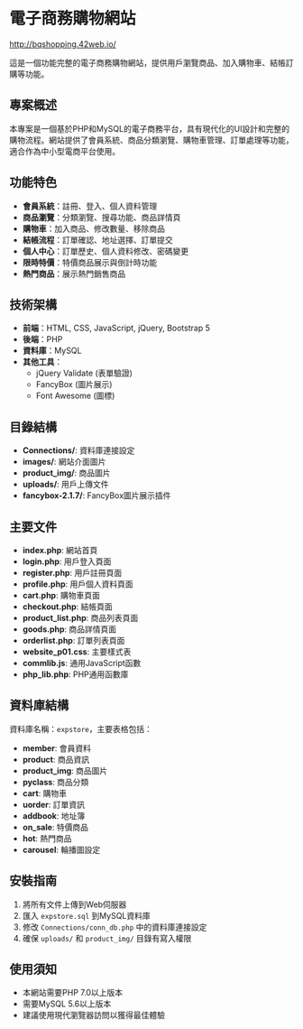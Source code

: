 # 電子商務購物網站

http://bqshopping.42web.io/  

這是一個功能完整的電子商務購物網站，提供用戶瀏覽商品、加入購物車、結帳訂購等功能。

## 專案概述

本專案是一個基於PHP和MySQL的電子商務平台，具有現代化的UI設計和完整的購物流程。網站提供了會員系統、商品分類瀏覽、購物車管理、訂單處理等功能，適合作為中小型電商平台使用。

## 功能特色

- **會員系統**：註冊、登入、個人資料管理
- **商品瀏覽**：分類瀏覽、搜尋功能、商品詳情頁
- **購物車**：加入商品、修改數量、移除商品
- **結帳流程**：訂單確認、地址選擇、訂單提交
- **個人中心**：訂單歷史、個人資料修改、密碼變更
- **限時特價**：特價商品展示與倒計時功能
- **熱門商品**：展示熱門銷售商品

## 技術架構

- **前端**：HTML, CSS, JavaScript, jQuery, Bootstrap 5
- **後端**：PHP
- **資料庫**：MySQL
- **其他工具**：
  - jQuery Validate (表單驗證)
  - FancyBox (圖片展示)
  - Font Awesome (圖標)

## 目錄結構

- **Connections/**: 資料庫連接設定
- **images/**: 網站介面圖片
- **product_img/**: 商品圖片
- **uploads/**: 用戶上傳文件
- **fancybox-2.1.7/**: FancyBox圖片展示插件

## 主要文件

- **index.php**: 網站首頁
- **login.php**: 用戶登入頁面
- **register.php**: 用戶註冊頁面
- **profile.php**: 用戶個人資料頁面
- **cart.php**: 購物車頁面
- **checkout.php**: 結帳頁面
- **product_list.php**: 商品列表頁面
- **goods.php**: 商品詳情頁面
- **orderlist.php**: 訂單列表頁面
- **website_p01.css**: 主要樣式表
- **commlib.js**: 通用JavaScript函數
- **php_lib.php**: PHP通用函數庫

## 資料庫結構

資料庫名稱：`expstore`，主要表格包括：

- **member**: 會員資料
- **product**: 商品資訊
- **product_img**: 商品圖片
- **pyclass**: 商品分類
- **cart**: 購物車
- **uorder**: 訂單資訊
- **addbook**: 地址簿
- **on_sale**: 特價商品
- **hot**: 熱門商品
- **carousel**: 輪播圖設定

## 安裝指南

1. 將所有文件上傳到Web伺服器
2. 匯入 `expstore.sql` 到MySQL資料庫
3. 修改 `Connections/conn_db.php` 中的資料庫連接設定
4. 確保 `uploads/` 和 `product_img/` 目錄有寫入權限

## 使用須知

- 本網站需要PHP 7.0以上版本
- 需要MySQL 5.6以上版本
- 建議使用現代瀏覽器訪問以獲得最佳體驗
